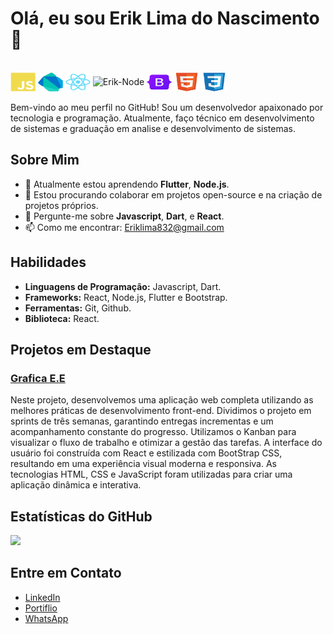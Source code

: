 # Olá, eu sou Erik Lima do Nascimento 👋

<div style="display: inline_block"><br>
  <img align="center" alt="Erik-Js" height="30" width="40" src="https://raw.githubusercontent.com/devicons/devicon/master/icons/javascript/javascript-plain.svg">
  <img align="center" alt="Erik-Dart" height="30" width="40" src="https://raw.githubusercontent.com/devicons/devicon/master/icons/dart/dart-original.svg">
  <img align="center" alt="Erik-React" height="30" width="40" src="https://raw.githubusercontent.com/devicons/devicon/master/icons/react/react-original.svg">
  <img align="center" alt="Erik-Node" height="30" width="40" src="https://cdn.jsdelivr.net/gh/devicons/devicon@latest/icons/nodejs/nodejs-original.svg">
  <img align="center" alt="Erik-Node" height="30" width="40" src="https://raw.githubusercontent.com/devicons/devicon/master/icons/bootstrap/bootstrap-original.svg">
  <img align="center" alt="Erik-HTML" height="30" width="40" src="https://raw.githubusercontent.com/devicons/devicon/master/icons/html5/html5-original.svg">
  <img align="center" alt="Erik-CSS" height="30" width="40" src="https://raw.githubusercontent.com/devicons/devicon/master/icons/css3/css3-original.svg">
</div>
<br>
Bem-vindo ao meu perfil no GitHub! Sou um desenvolvedor apaixonado por tecnologia e programação. Atualmente, faço técnico em desenvolvimento de sistemas e graduação em analise e desenvolvimento de sistemas.

## Sobre Mim
- 🌱 Atualmente estou aprendendo **Flutter**, **Node.js**.
- 👯 Estou procurando colaborar em projetos open-source e na criação de projetos próprios.
- 💬 Pergunte-me sobre **Javascript**, **Dart**, e **React**.
- 📫 Como me encontrar: [Eriklima832@gmail.com](gmailto:Eriklima832@gmail.com)

## Habilidades

- **Linguagens de Programação:** Javascript, Dart.
- **Frameworks:** React, Node.js, Flutter e Bootstrap.
- **Ferramentas:** Git, Github.
- **Biblioteca:** React.


## Projetos em Destaque

### [Grafica E.E](https://graficaeriklima.netlify.app)
Neste projeto, desenvolvemos uma aplicação web completa utilizando as melhores práticas de desenvolvimento front-end. 
Dividimos o projeto em sprints de três semanas, garantindo entregas incrementas e um acompanhamento constante do progresso.
Utilizamos o Kanban para visualizar o fluxo de trabalho e otimizar a gestão das tarefas.
A interface do usuário foi construída com React e estilizada com BootStrap CSS, resultando em uma experiência visual moderna e responsiva. 
As tecnologias HTML, CSS e JavaScript foram utilizadas para criar uma aplicação dinâmica e interativa.







## Estatísticas do GitHub
<div>
<img src="https://github-readme-stats.vercel.app/api?username=ErikDev007&show_icons=true&theme=dracula"/>
</div>

## Entre em Contato

- [LinkedIn](https://www.linkedin.com/in/erik-lima-programador/)
- [Portiflio](https://erik-lima.netlify.app/)
- [WhatsApp](https://api.whatsapp.com/send?phone=5585992013054)

<!---
ErikDev007/Erik Lima is a ✨ special ✨ repository because its `README.md` (this file) appears on your GitHub profile.
You can click the Preview link to take a look at your changes.
--->
